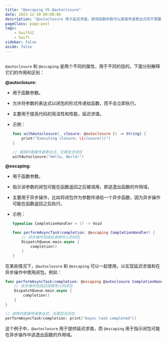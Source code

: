 ```yaml
---
title: "@escaping VS @autoclosure"
date: 2023-12-30 00:00:00
description: "@autoclosure 用于延迟求值，使得函数参数可以直接传递表达式而不需要显式闭包；而 @escaping 表示闭包可能在函数返回后被调用，通常用于异步操作。"
pageClass: page-post
tags:
    - SwiftUI
    - Swift
sidebar: false
aside: false
---
```


## 



`@autoclosure` 和 `@escaping` 是两个不同的属性，用于不同的目的。下面分别解释它们的作用和区别：

**@autoclosure:**

- 用于函数参数。

- 允许将参数的表达式以闭包的形式传递给函数，而不会立即执行。

- 主要用于提高代码的简洁性和性能，延迟求值。

- 示例：

  ```swift
  func withAutoclosure(_ closure: @autoclosure () -> String) {
      print("Executing closure: \(closure())")
  }
  
  // 调用时直接传递表达式，无需显式闭包
  withAutoclosure("Hello, World!")
  ```



**@escaping:**

- 用于函数参数。

- 指示该参数的闭包可能在函数返回之后被调用，即逃逸出函数的作用域。

- 主要用于异步操作，比如将闭包作为参数传递给一个异步函数，因为异步操作可能在函数返回之后执行。

- 示例：

  ```swift
  typealias CompletionHandler = () -> Void
  
  func performAsyncTask(completion: @escaping CompletionHandler) {
      // 异步操作完成后调用传入的闭包
      DispatchQueue.main.async {
          completion()
      }
  }
  ```

  



在某些情况下，`@autoclosure` 和 `@escaping` 可以一起使用，以实现延迟求值和在异步操作中使用闭包。例如：

```swift
func performAsyncTask(completion: @escaping @autoclosure CompletionHandler) {
    // 异步操作完成后调用传入的闭包
    DispatchQueue.main.async {
        completion()
    }
}

// 调用时直接传递表达式，无需显式闭包
performAsyncTask(completion: print("Async task completed"))
```

这个例子中，`@autoclosure` 用于提供延迟求值，而 `@escaping` 用于指示闭包可能在异步操作中逃逸出函数的作用域。